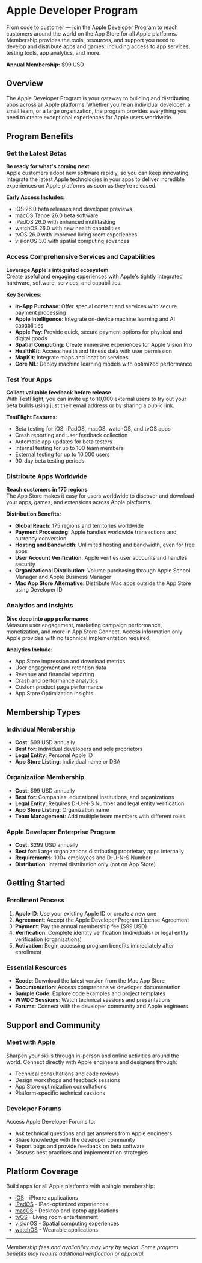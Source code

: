 # Apple Developer Program

From code to customer — join the Apple Developer Program to reach customers around the world on the App Store for all Apple platforms. Membership provides the tools, resources, and support you need to develop and distribute apps and games, including access to app services, testing tools, app analytics, and more.

**Annual Membership:** $99 USD

## Overview

The Apple Developer Program is your gateway to building and distributing apps across all Apple platforms. Whether you're an individual developer, a small team, or a large organization, the program provides everything you need to create exceptional experiences for Apple users worldwide.

## Program Benefits

### Get the Latest Betas

**Be ready for what's coming next**  
Apple customers adopt new software rapidly, so you can keep innovating. Integrate the latest Apple technologies in your apps to deliver incredible experiences on Apple platforms as soon as they're released.

**Early Access Includes:**
- iOS 26.0 beta releases and developer previews
- macOS Tahoe 26.0 beta software
- iPadOS 26.0 with enhanced multitasking
- watchOS 26.0 with new health capabilities
- tvOS 26.0 with improved living room experiences
- visionOS 3.0 with spatial computing advances

### Access Comprehensive Services and Capabilities

**Leverage Apple's integrated ecosystem**  
Create useful and engaging experiences with Apple's tightly integrated hardware, software, services, and capabilities.

**Key Services:**
- **In-App Purchase**: Offer special content and services with secure payment processing
- **Apple Intelligence**: Integrate on-device machine learning and AI capabilities
- **Apple Pay**: Provide quick, secure payment options for physical and digital goods
- **Spatial Computing**: Create immersive experiences for Apple Vision Pro
- **HealthKit**: Access health and fitness data with user permission
- **MapKit**: Integrate maps and location services
- **Core ML**: Deploy machine learning models with optimized performance

### Test Your Apps

**Collect valuable feedback before release**  
With TestFlight, you can invite up to 10,000 external users to try out your beta builds using just their email address or by sharing a public link.

**TestFlight Features:**
- Beta testing for iOS, iPadOS, macOS, watchOS, and tvOS apps
- Crash reporting and user feedback collection
- Automatic app updates for beta testers
- Internal testing for up to 100 team members
- External testing for up to 10,000 users
- 90-day beta testing periods

### Distribute Apps Worldwide

**Reach customers in 175 regions**  
The App Store makes it easy for users worldwide to discover and download your apps, games, and extensions across Apple platforms.

**Distribution Benefits:**
- **Global Reach**: 175 regions and territories worldwide
- **Payment Processing**: Apple handles worldwide transactions and currency conversion
- **Hosting and Bandwidth**: Unlimited hosting and bandwidth, even for free apps
- **User Account Verification**: Apple verifies user accounts and handles security
- **Organizational Distribution**: Volume purchasing through Apple School Manager and Apple Business Manager
- **Mac App Store Alternative**: Distribute Mac apps outside the App Store using Developer ID

### Analytics and Insights

**Dive deep into app performance**  
Measure user engagement, marketing campaign performance, monetization, and more in App Store Connect. Access information only Apple provides with no technical implementation required.

**Analytics Include:**
- App Store impression and download metrics
- User engagement and retention data
- Revenue and financial reporting
- Crash and performance analytics
- Custom product page performance
- App Store Optimization insights

## Membership Types

### Individual Membership
- **Cost**: $99 USD annually
- **Best for**: Individual developers and sole proprietors
- **Legal Entity**: Personal Apple ID
- **App Store Listing**: Individual name or DBA

### Organization Membership
- **Cost**: $99 USD annually
- **Best for**: Companies, educational institutions, and organizations
- **Legal Entity**: Requires D-U-N-S Number and legal entity verification
- **App Store Listing**: Organization name
- **Team Management**: Add multiple team members with different roles

### Apple Developer Enterprise Program
- **Cost**: $299 USD annually
- **Best for**: Large organizations distributing proprietary apps internally
- **Requirements**: 100+ employees and D-U-N-S Number
- **Distribution**: Internal distribution only (not on App Store)

## Getting Started

### Enrollment Process
1. **Apple ID**: Use your existing Apple ID or create a new one
2. **Agreement**: Accept the Apple Developer Program License Agreement
3. **Payment**: Pay the annual membership fee ($99 USD)
4. **Verification**: Complete identity verification (individuals) or legal entity verification (organizations)
5. **Activation**: Begin accessing program benefits immediately after enrollment

### Essential Resources
- **Xcode**: Download the latest version from the Mac App Store
- **Documentation**: Access comprehensive developer documentation
- **Sample Code**: Explore code examples and project templates
- **WWDC Sessions**: Watch technical sessions and presentations
- **Forums**: Connect with the developer community and Apple engineers

## Support and Community

### Meet with Apple
Sharpen your skills through in-person and online activities around the world. Connect directly with Apple engineers and designers through:
- Technical consultations and code reviews
- Design workshops and feedback sessions
- App Store optimization consultations
- Platform-specific technical sessions

### Developer Forums
Access Apple Developer Forums to:
- Ask technical questions and get answers from Apple engineers
- Share knowledge with the developer community
- Report bugs and provide feedback on beta software
- Discuss best practices and implementation strategies

## Platform Coverage

Build apps for all Apple platforms with a single membership:
- [iOS](iOS.md) - iPhone applications
- [iPadOS](iPadOS.md) - iPad-optimized experiences
- [macOS](macOS.md) - Desktop and laptop applications
- [tvOS](tvOS.md) - Living room entertainment
- [visionOS](visionOS.md) - Spatial computing experiences
- [watchOS](watchOS.md) - Wearable applications

---

*Membership fees and availability may vary by region. Some program benefits may require additional verification or approval.*